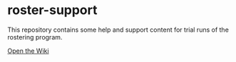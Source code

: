 # roster-support
This repository contains some help and support content for trial runs of the rostering program.

[Open the Wiki](https://github.com/BulleenHeightsSchool/roster-support/wiki)

